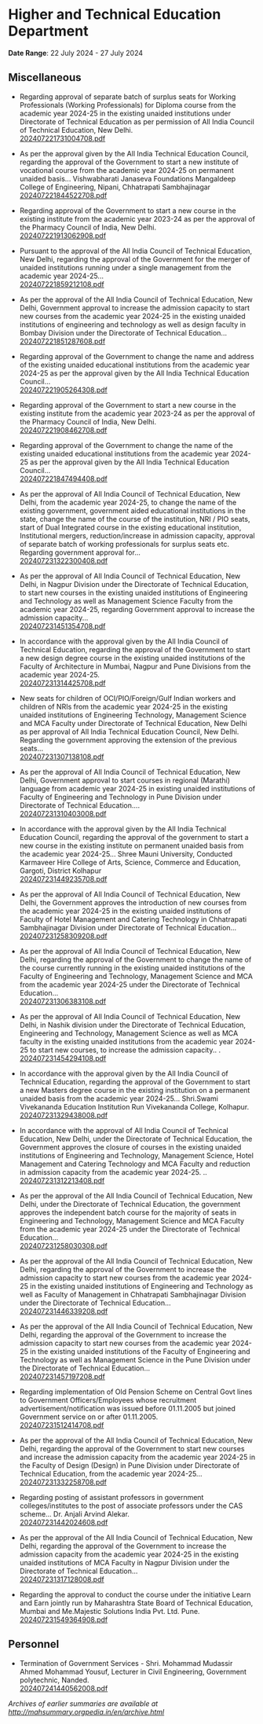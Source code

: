 # Higher and Technical Education Department

**Date Range**: 22 July 2024 - 27 July 2024


## Miscellaneous
- Regarding approval of separate batch of surplus seats for Working Professionals (Working Professionals) for Diploma course from the academic year 2024-25 in the existing unaided institutions under Directorate of Technical Education as per permission of All India Council of Technical Education, New Delhi.\
  [202407221731004708.pdf](https://gr.maharashtra.gov.in/Site/Upload/Government%20Resolutions/English/202407221731004708.pdf)

- As per the approval given by the All India Technical Education Council, regarding the approval of the Government to start a new institute of vocational course from the academic year 2024-25 on permanent unaided basis... Vishwabharati Janaseva Foundations Mangaldeep College of Engineering, Nipani, Chhatrapati Sambhajinagar\
  [202407221844522708.pdf](https://gr.maharashtra.gov.in/Site/Upload/Government%20Resolutions/English/202407221844522708.pdf)

- Regarding approval of the Government to start a new course in the existing institute from the academic year 2023-24 as per the approval of the Pharmacy Council of India, New Delhi.\
  [202407221913062908.pdf](https://gr.maharashtra.gov.in/Site/Upload/Government%20Resolutions/English/202407221913062908.pdf)

- Pursuant to the approval of the All India Council of Technical Education, New Delhi, regarding the approval of the Government for the merger of unaided institutions running under a single management from the academic year 2024-25...\
  [202407221859212108.pdf](https://gr.maharashtra.gov.in/Site/Upload/Government%20Resolutions/English/202407221859212108.pdf)

- As per the approval of the All India Council of Technical Education, New Delhi, Government approval to increase the admission capacity to start new courses from the academic year 2024-25 in the existing unaided institutions of engineering and technology as well as design faculty in Bombay Division under the Directorate of Technical Education...\
  [202407221851287608.pdf](https://gr.maharashtra.gov.in/Site/Upload/Government%20Resolutions/English/202407221851287608.pdf)

- Regarding approval of the Government to change the name and address of the existing unaided educational institutions from the academic year 2024-25 as per the approval given by the All India Technical Education Council...\
  [202407221905264308.pdf](https://gr.maharashtra.gov.in/Site/Upload/Government%20Resolutions/English/202407221905264308.pdf)

- Regarding approval of the Government to start a new course in the existing institute from the academic year 2023-24 as per the approval of the Pharmacy Council of India, New Delhi.\
  [202407221908462708.pdf](https://gr.maharashtra.gov.in/Site/Upload/Government%20Resolutions/English/202407221908462708.pdf)

- Regarding approval of the Government to change the name of the existing unaided educational institutions from the academic year 2024-25 as per the approval given by the All India Technical Education Council...\
  [202407221847494408.pdf](https://gr.maharashtra.gov.in/Site/Upload/Government%20Resolutions/English/202407221847494408.pdf)

- As per the approval of All India Council of Technical Education, New Delhi, from the academic year 2024-25, to change the name of the existing government, government aided educational institutions in the state, change the name of the course of the institution, NRI / PIO seats, start of Dual Integrated course in the existing educational institution, Institutional mergers, reduction/increase in admission capacity, approval of separate batch of working professionals for surplus seats etc. Regarding government approval for...\
  [202407231322300408.pdf](https://gr.maharashtra.gov.in/Site/Upload/Government%20Resolutions/English/202407231322300408.pdf)

- As per the approval of All India Council of Technical Education, New Delhi, in Nagpur Division under the Directorate of Technical Education, to start new courses in the existing unaided institutions of Engineering and Technology as well as Management Science Faculty from the academic year 2024-25, regarding Government approval to increase the admission capacity...\
  [202407231451354708.pdf](https://gr.maharashtra.gov.in/Site/Upload/Government%20Resolutions/English/202407231451354708.pdf)

- In accordance with the approval given by the All India Council of Technical Education, regarding the approval of the Government to start a new design degree course in the existing unaided institutions of the Faculty of Architecture in Mumbai, Nagpur and Pune Divisions from the academic year 2024-25.\
  [202407231314425708.pdf](https://gr.maharashtra.gov.in/Site/Upload/Government%20Resolutions/English/202407231314425708.pdf)

- New seats for children of OCI/PIO/Foreign/Gulf Indian workers and children of NRIs from the academic year 2024-25 in the existing unaided institutions of Engineering  Technology, Management Science and MCA Faculty under Directorate of Technical Education, New Delhi as per approval of All India Technical Education Council, New Delhi. Regarding the government approving the extension of the previous seats...\
  [202407231307138108.pdf](https://gr.maharashtra.gov.in/Site/Upload/Government%20Resolutions/English/202407231307138108.pdf)

- As per the approval of All India Council of Technical Education, New Delhi, Government approval to start courses in regional (Marathi) language from academic year 2024-25 in existing unaided institutions of Faculty of Engineering and Technology in Pune Division under Directorate of Technical Education....\
  [202407231310403008.pdf](https://gr.maharashtra.gov.in/Site/Upload/Government%20Resolutions/English/202407231310403008.pdf)

- In accordance with the approval given by the All India Technical Education Council, regarding the approval of the government to start a new course in the existing institute on permanent unaided basis from the academic year 2024-25... Shree Mauni University, Conducted Karmaveer Hire College of Arts, Science, Commerce and Education, Gargoti, District Kolhapur\
  [202407231449235708.pdf](https://gr.maharashtra.gov.in/Site/Upload/Government%20Resolutions/English/202407231449235708.pdf)

- As per the approval of All India Council of Technical Education, New Delhi, the Government approves the introduction of new courses from the academic year 2024-25 in the existing unaided institutions of Faculty of Hotel Management and Catering Technology in Chhatrapati Sambhajinagar Division under Directorate of Technical Education...\
  [202407231258309208.pdf](https://gr.maharashtra.gov.in/Site/Upload/Government%20Resolutions/English/202407231258309208.pdf)

- As per the approval of All India Council of Technical Education, New Delhi, regarding the approval of the Government to change the name of the course currently running in the existing unaided institutions of the Faculty of Engineering and Technology, Management Science and MCA from the academic year 2024-25 under the Directorate of Technical Education...\
  [202407231306383108.pdf](https://gr.maharashtra.gov.in/Site/Upload/Government%20Resolutions/English/202407231306383108.pdf)

- As per the approval of All India Council of Technical Education, New Delhi, in Nashik division under the Directorate of Technical Education, Engineering and Technology, Management Science as well as MCA faculty in the existing unaided institutions from the academic year 2024-25 to start new courses, to increase the admission capacity.. .\
  [202407231454294108.pdf](https://gr.maharashtra.gov.in/Site/Upload/Government%20Resolutions/English/202407231454294108.pdf)

- In accordance with the approval given by the All India Council of Technical Education, regarding the approval of the Government to start a new Masters degree course in the existing institution on a permanent unaided basis from the academic year 2024-25... Shri.Swami Vivekananda Education Institution Run Vivekananda College, Kolhapur.\
  [202407231329438008.pdf](https://gr.maharashtra.gov.in/Site/Upload/Government%20Resolutions/English/202407231329438008.pdf)

- In accordance with the approval of All India Council of Technical Education, New Delhi, under the Directorate of Technical Education, the Government approves the closure of courses in the existing unaided institutions of Engineering and Technology, Management Science, Hotel Management and Catering Technology and MCA Faculty and reduction in admission capacity from the academic year 2024-25. ..\
  [202407231312213408.pdf](https://gr.maharashtra.gov.in/Site/Upload/Government%20Resolutions/English/202407231312213408.pdf)

- As per the approval of the All India Council of Technical Education, New Delhi, under the Directorate of Technical Education, the government approves the independent batch course for the majority of seats in Engineering and Technology, Management Science and MCA Faculty from the academic year 2024-25 under the Directorate of Technical Education...\
  [202407231258030308.pdf](https://gr.maharashtra.gov.in/Site/Upload/Government%20Resolutions/English/202407231258030308.pdf)

- As per the approval of the All India Council of Technical Education, New Delhi, regarding the approval of the Government to increase the admission capacity to start new courses from the academic year 2024-25 in the existing unaided institutions of Engineering and Technology as well as Faculty of Management in Chhatrapati Sambhajinagar Division under the Directorate of Technical Education...\
  [202407231446339208.pdf](https://gr.maharashtra.gov.in/Site/Upload/Government%20Resolutions/English/202407231446339208.pdf)

- As per the approval of the All India Council of Technical Education, New Delhi, regarding the approval of the Government to increase the admission capacity to start new courses from the academic year 2024-25 in the existing unaided institutions of the Faculty of Engineering and Technology as well as Management Science in the Pune Division under the Directorate of Technical Education...\
  [202407231457197208.pdf](https://gr.maharashtra.gov.in/Site/Upload/Government%20Resolutions/English/202407231457197208.pdf)

- Regarding implementation of Old Pension Scheme on Central Govt lines to Government Officers/Employees whose recruitment advertisement/notification was issued before 01.11.2005 but joined Government service on or after 01.11.2005.\
  [202407231512414708.pdf](https://gr.maharashtra.gov.in/Site/Upload/Government%20Resolutions/English/202407231512414708.pdf)

- As per the approval of the All India Council of Technical Education, New Delhi, regarding the approval of the Government to start new courses and increase the admission capacity from the academic year 2024-25 in the Faculty of Design (Design) in Pune Division under Directorate of Technical Education, from the academic year 2024-25...\
  [202407231332258708.pdf](https://gr.maharashtra.gov.in/Site/Upload/Government%20Resolutions/English/202407231332258708.pdf)

- Regarding posting of assistant professors in government colleges/institutes to the post of associate professors under the CAS scheme... Dr. Anjali Arvind Alekar.\
  [202407231442024608.pdf](https://gr.maharashtra.gov.in/Site/Upload/Government%20Resolutions/English/202407231442024608.pdf)

- As per the approval of the All India Council of Technical Education, New Delhi, regarding the approval of the Government to increase the admission capacity from the academic year 2024-25 in the existing unaided institutions of MCA Faculty in Nagpur Division under the Directorate of Technical Education...\
  [202407231317128008.pdf](https://gr.maharashtra.gov.in/Site/Upload/Government%20Resolutions/English/202407231317128008.pdf)

- Regarding the approval to conduct the course under the initiative Learn and Earn jointly run by Maharashtra State Board of Technical Education, Mumbai and Me.Majestic Solutions India Pvt. Ltd. Pune.\
  [202407231549364908.pdf](https://gr.maharashtra.gov.in/Site/Upload/Government%20Resolutions/English/202407231549364908.pdf)

## Personnel
- Termination of Government Services - Shri. Mohammad Mudassir Ahmed Mohammad Yousuf, Lecturer in Civil Engineering, Government polytechnic, Nanded.\
  [202407241440562008.pdf](https://gr.maharashtra.gov.in/Site/Upload/Government%20Resolutions/English/202407241440562008.pdf)


*Archives of earlier summaries are available at http://mahsummary.orgpedia.in/en/archive.html*
